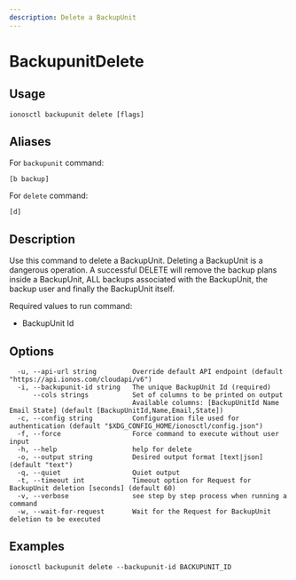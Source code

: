 ```yaml
---
description: Delete a BackupUnit
---
```


# BackupunitDelete

## Usage

```text
ionosctl backupunit delete [flags]
```

## Aliases

For `backupunit` command:

```text
[b backup]
```

For `delete` command:

```text
[d]
```

## Description

Use this command to delete a BackupUnit. Deleting a BackupUnit is a dangerous operation. A successful DELETE will remove the backup plans inside a BackupUnit, ALL backups associated with the BackupUnit, the backup user and finally the BackupUnit itself.

Required values to run command:

* BackupUnit Id

## Options

```text
  -u, --api-url string         Override default API endpoint (default "https://api.ionos.com/cloudapi/v6")
  -i, --backupunit-id string   The unique BackupUnit Id (required)
      --cols strings           Set of columns to be printed on output 
                               Available columns: [BackupUnitId Name Email State] (default [BackupUnitId,Name,Email,State])
  -c, --config string          Configuration file used for authentication (default "$XDG_CONFIG_HOME/ionosctl/config.json")
  -f, --force                  Force command to execute without user input
  -h, --help                   help for delete
  -o, --output string          Desired output format [text|json] (default "text")
  -q, --quiet                  Quiet output
  -t, --timeout int            Timeout option for Request for BackupUnit deletion [seconds] (default 60)
  -v, --verbose                see step by step process when running a command
  -w, --wait-for-request       Wait for the Request for BackupUnit deletion to be executed
```

## Examples

```text
ionosctl backupunit delete --backupunit-id BACKUPUNIT_ID
```

